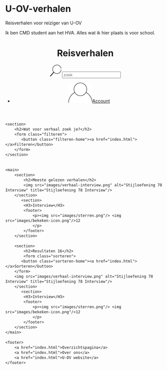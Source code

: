 # U-OV-verhalen
Reisverhalen voor reiziger van U-OV

Ik ben CMD student aan het HVA. Alles wat ik hier plaats is voor school.




<!DOCTYPE html>
<html lang="nl">

<head>
    <meta charset="UTF-8">
    <title>Reisverhalen U-OV</title>
</head>

<body>
    <header>
        <h1>Reisverhalen</h1>
        <form class="search"><img src="images/zoeken-icon.png" alt="zoeken" title="zoeken"/>
            <input type="text" placeholder="zoek">
        </form>
        <nav>
            <ul>
                <li><a href="account.html"><img src="images/account-icon.png"/>Account</a></li>
            </ul>
        </nav>
    </header>

    <section>
        <h2>Wat voor verhaal zoek je?</h2>
        <form class="filteren">
           <button class="filteren-home"><a href="index.html"></a>Filteren</button>
        </form>
    </section>


    <main>
        <section>
            <h2>Meeste gelezen verhalen</h2>
            <img src="images/verhaal-interview.png" alt="Stijloefening 78 Interview" title="Stijloefening 78 Interview"/>
        </section>
           <section>
            <H3>Interview</H3>
            <footer>
                <p><img src="images/sterren.png"/> <img src="images/bekeken-icon.png"/>12
                </p>
            </footer>
        </section>

        <section>
            <h2>Resultaten 16</h2>
            <form class="sorteren">
           <button class="sorteren-home"><a href="index.html"></a>Sorteren</button>
        </form>
        <img src="images/verhaal-interview.png" alt="Stijloefening 78 Interview" title="Stijloefening 78 Interview"/>
        </section>
           <section>
            <H3>Interview</H3>
            <footer>
                <p><img src="images/sterren.png"/> <img src="images/bekeken-icon.png"/>12
                </p>
            </footer>
        </section>
    </main>

    <footer>
        <a href="index.html">Overzichtspagina</a>
        <a href="index.html">Over ons</a>
        <a href="index.html">U-OV website</a>
    </footer>

</body>

</html>


